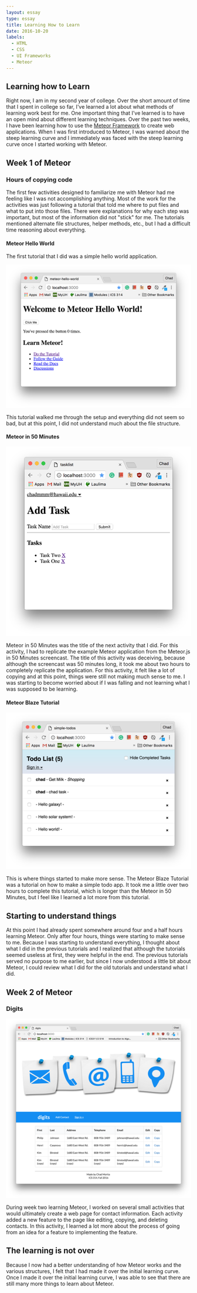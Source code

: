 ```yaml
---
layout: essay
type: essay
title: Learning How to Learn
date: 2016-10-20
labels:
  - HTML
  - CSS
  - UI Frameworks
  - Meteor
---
```


<h2>Learning how to Learn</h2>

Right now, I am in my second year of college. Over the short amount of time that I spent in college so far, I've learned a lot about what methods of learning work best for me. One important thing that I've learned is to have an open mind about different learning techniques. Over the past two weeks, I have been learning how to use the <a target="_blank" href="https://www.meteor.com/">Meteor Framework</a> to create web applications. When I was first introduced to Meteor, I was warned about the steep learning curve and I immediately was faced with the steep learning curve once I started working with Meteor.

<h2>Week 1 of Meteor</h2>

<h3>Hours of copying code</h3>

The first few activities designed to familiarize me with Meteor had me feeling like I was not accomplishing anything. Most of the work for the activities was just following a tutorial that told me where to put files and what to put into those files. There were explanations for why each step was important, but most of the information did not "stick" for me. The tutorials mentioned alternate file structures, helper methods, etc., but I had a difficult time reasoning about everything.

<h4>Meteor Hello World</h4>
The first tutorial that I did was a simple hello world application.

<a href="../images/Essays/Learning-How-to-Learn/meteor-hello-world.png"><img class="ui large rounded image" src="../images/Essays/Learning-How-to-Learn/meteor-hello-world.png"></a>

This tutorial walked me through the setup and everything did not seem so bad, but at this point, I did not understand much about the file structure.

<h4>Meteor in 50 Minutes</h4>

<a href="../images/Essays/Learning-How-to-Learn/meteor-in-50-minutes.png"><img class="ui large rounded image" src="../images/Essays/Learning-How-to-Learn/meteor-in-50-minutes.png"></a>

Meteor in 50 Minutes was the title of the next activity that I did. For this activity, I had to replicate the example Meteor application from the Meteor.js in 50 Minutes screencast. The title of this activity was deceiving, because although the screencast was 50 minutes long, it took me about two hours to completely replicate the application. For this activity, it felt like a lot of copying and at this point, things were still not making much sense to me. I was starting to become worried about if I was falling and not learning what I was supposed to be learning.

<h4>Meteor Blaze Tutorial</h4>

<a href="../images/Essays/Learning-How-to-Learn/simple-todos.png"><img class="ui large rounded image" src="../images/Essays/Learning-How-to-Learn/simple-todos.png"></a>

This is where things started to make more sense. The Meteor Blaze Tutorial was a tutorial on how to make a simple todo app. It took me a little over two hours to complete this tutorial, which is longer than the Meteor in 50 Minutes, but I feel like I learned a lot more from this tutorial. 

<h2>Starting to understand things</h2>

At this point I had already spent somewhere around four and a half hours learning Meteor. Only after four hours, things were starting to make sense to me. Because I was starting to understand everything, I thought about what I did in the previous tutorials and I realized that although the tutorials seemed useless at first, they were helpful in the end. The previous tutorials served no purpose to me earlier, but since I now understood a little bit about Meteor, I could review what I did for the old tutorials and understand what I did. 

<h2>Week 2 of Meteor</h2>

<h3>Digits</h3>

<a href="../images/Essays/Learning-How-to-Learn/digits.png"><img class="ui large rounded image" src="../images/Essays/Learning-How-to-Learn/digits.png"></a>

During week two learning Meteor, I worked on several small activities that would ultimately create a web page for contact information. Each activity added a new feature to the page like editing, copying, and deleting contacts. In this activity, I learned a lot more about the process of going from an idea for a feature to implementing the feature.

<h2>The learning is not over</h2>
Because I now had a better understanding of how Meteor works and the various structures, I felt that I had made it over the initial learning curve. Once I made it over the initial learning curve, I was able to see that there are still many more things to learn about Meteor.
